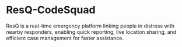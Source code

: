 # ResQ-CodeSquad
ResQ is a real-time emergency platform linking people in distress with nearby responders, enabling quick reporting, live location sharing, and efficient case management for faster assistance.

